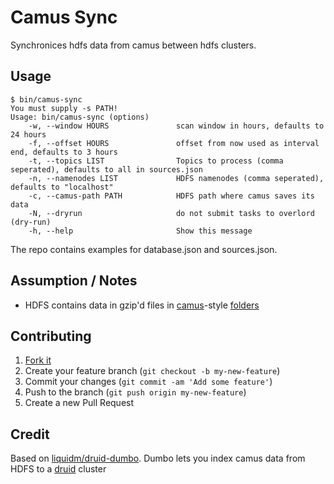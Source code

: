 # Camus Sync

Synchronices hdfs data from camus between hdfs clusters.

## Usage

```
$ bin/camus-sync
You must supply -s PATH!
Usage: bin/camus-sync (options)
    -w, --window HOURS               scan window in hours, defaults to 24 hours
    -f, --offset HOURS               offset from now used as interval end, defaults to 3 hours
    -t, --topics LIST                Topics to process (comma seperated), defaults to all in sources.json
    -n, --namenodes LIST             HDFS namenodes (comma seperated), defaults to "localhost"
    -c, --camus-path PATH            HDFS path where camus saves its data
    -N, --dryrun                     do not submit tasks to overlord (dry-run)
    -h, --help                       Show this message
```

The repo contains examples for database.json and sources.json.

## Assumption / Notes

* HDFS contains data in gzip'd files in [camus](https://github.com/linkedin/camus)-style [folders](https://github.com/liquidm/druid-dumbo/blob/master/lib/dumbo/firehose/hdfs.rb#L65)

## Contributing

1. [Fork it](https://github.com/redborder/camus-sync/fork)
2. Create your feature branch (`git checkout -b my-new-feature`)
3. Commit your changes (`git commit -am 'Add some feature'`)
4. Push to the branch (`git push origin my-new-feature`)
5. Create a new Pull Request

## Credit

Based on [liquidm/druid-dumbo](https://github.com/redborder/druid-dumbo).
Dumbo lets you index camus data from HDFS to a [druid](http://www.druid.io) cluster
